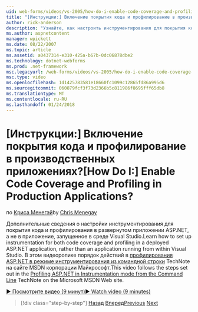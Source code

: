 ```yaml
---
uid: web-forms/videos/vs-2005/how-do-i-enable-code-coverage-and-profiling-in-production-applications
title: "[Инструкции:] Включение покрытия кода и профилирование в производственных приложениях? | Документы Майкрософт"
author: rick-anderson
description: "Узнайте, как настроить инструментирования для покрытия кода и профилирования в развернутом приложении ASP.NET, а не в приложение, запущенное в Vi..."
ms.author: aspnetcontent
manager: wpickett
ms.date: 08/22/2007
ms.topic: article
ms.assetid: a0437314-e310-425a-b67b-0dc06878dbe2
ms.technology: dotnet-webforms
ms.prod: .net-framework
msc.legacyurl: /web-forms/videos/vs-2005/how-do-i-enable-code-coverage-and-profiling-in-production-applications
msc.type: video
ms.openlocfilehash: 1d1425783581e18660fc1099c12865fd86a995d6
ms.sourcegitcommit: 060879fcf3f73d2366b5c811986f8695fff65db8
ms.translationtype: MT
ms.contentlocale: ru-RU
ms.lasthandoff: 01/24/2018
---
```

<a name="how-do-i-enable-code-coverage-and-profiling-in-production-applications"></a><span data-ttu-id="03f18-104">[Инструкции:] Включение покрытия кода и профилирование в производственных приложениях?</span><span class="sxs-lookup"><span data-stu-id="03f18-104">[How Do I:] Enable Code Coverage and Profiling in Production Applications?</span></span>
====================
<span data-ttu-id="03f18-105">по [Криса Менегэй](https://twitter.com/CMenegay)</span><span class="sxs-lookup"><span data-stu-id="03f18-105">by [Chris Menegay](https://twitter.com/CMenegay)</span></span>

<span data-ttu-id="03f18-106">Дополнительные сведения о настройки инструментирования для покрытия кода и профилирования в развернутом приложении ASP.NET, а не в приложение, запущенное в среде Visual Studio.</span><span class="sxs-lookup"><span data-stu-id="03f18-106">Learn how to set up instrumentation for both code coverage and profiling in a deployed ASP.NET application, rather than an application running from within Visual Studio.</span></span> <span data-ttu-id="03f18-107">В этом видеоролике порядок действий в [профилирования ASP.NET в режиме инструментирования из командной строки](https://msdn.microsoft.com/teamsystem/aa718860.aspx) TechNote на сайте MSDN корпорации Майкрософт.</span><span class="sxs-lookup"><span data-stu-id="03f18-107">This video follows the steps set out in the [Profiling ASP.NET in Instrumentation mode from the Command Line](https://msdn.microsoft.com/teamsystem/aa718860.aspx) TechNote on the Microsoft MSDN Web site.</span></span>

[<span data-ttu-id="03f18-108">&#9654; Посмотрите видео (9 минут)</span><span class="sxs-lookup"><span data-stu-id="03f18-108">&#9654; Watch video (9 minutes)</span></span>](https://channel9.msdn.com/Blogs/ASP-NET-Site-Videos/how-do-i-enable-code-coverage-and-profiling-in-production-applications)

>[!div class="step-by-step"]
<span data-ttu-id="03f18-109">[Назад](how-do-i-run-unit-tests-against-a-deployed-database.md)
[Вперед](web-deployment-projects.md)</span><span class="sxs-lookup"><span data-stu-id="03f18-109">[Previous](how-do-i-run-unit-tests-against-a-deployed-database.md)
[Next](web-deployment-projects.md)</span></span>
